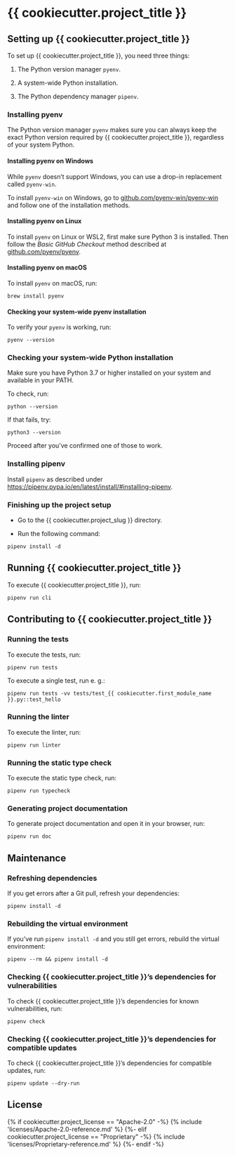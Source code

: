 # {{ cookiecutter.project_title }}

## Setting up {{ cookiecutter.project_title }}

To set up {{ cookiecutter.project_title }}, you need three things:

1. The Python version manager `pyenv`.

2. A system-wide Python installation.

3. The Python dependency manager `pipenv`.

### Installing pyenv

The Python version manager `pyenv` makes sure you can always keep
the exact Python version required by {{ cookiecutter.project_title }},
regardless of your system Python.

#### Installing pyenv on Windows

While `pyenv` doesn’t support Windows, you can use a drop-in
replacement called `pyenv-win`.

To install `pyenv-win` on Windows, go to
[github.com/pyenv-win/pyenv-win](https://github.com/pyenv-win/pyenv-win#installation)
and follow one of the installation methods.

#### Installing pyenv on Linux

To install `pyenv` on Linux or WSL2, first make sure Python 3 is
installed. Then follow the *Basic GitHub Checkout* method described
at [github.com/pyenv/pyenv](https://github.com/pyenv/pyenv#basic-github-checkout).

#### Installing pyenv on macOS

To install `pyenv` on macOS, run:

```
brew install pyenv
```

#### Checking your system-wide pyenv installation

To verify your `pyenv` is working, run:

```
pyenv --version
```

### Checking your system-wide Python installation

Make sure you have Python 3.7 or higher installed on your system
and available in your PATH.

To check, run:

```
python --version
```

If that fails, try:

```
python3 --version
```

Proceed after you’ve confirmed one of those to work.

### Installing pipenv

Install `pipenv` as described under https://pipenv.pypa.io/en/latest/install/#installing-pipenv.

### Finishing up the project setup

- Go to the {{ cookiecutter.project_slug }} directory.

- Run the following command:

```
pipenv install -d
```

## Running {{ cookiecutter.project_title }}

To execute {{ cookiecutter.project_title }}, run:

```
pipenv run cli
```

## Contributing to {{ cookiecutter.project_title }}

### Running the tests

To execute the tests, run:

```
pipenv run tests
```

To execute a single test, run e. g.:

```
pipenv run tests -vv tests/test_{{ cookiecutter.first_module_name }}.py::test_hello
```

### Running the linter

To execute the linter, run:

```
pipenv run linter
```

### Running the static type check

To execute the static type check, run:

```
pipenv run typecheck
```

### Generating project documentation

To generate project documentation and open it in your browser, run:

```
pipenv run doc
```

## Maintenance

### Refreshing dependencies

If you get errors after a Git pull, refresh your dependencies:

```
pipenv install -d
```

### Rebuilding the virtual environment

If you’ve run `pipenv install -d` and you still get errors, rebuild
the virtual environment:

```
pipenv --rm && pipenv install -d
```

### Checking {{ cookiecutter.project_title }}’s dependencies for vulnerabilities

To check {{ cookiecutter.project_title }}’s dependencies for known vulnerabilities, run:

```
pipenv check
```

### Checking {{ cookiecutter.project_title }}’s dependencies for compatible updates

To check {{ cookiecutter.project_title }}’s dependencies for compatible updates, run:

```
pipenv update --dry-run
```

## License

{% if cookiecutter.project_license == "Apache-2.0" -%}
{% include 'licenses/Apache-2.0-reference.md' %}
{%- elif cookiecutter.project_license == "Proprietary" -%}
{% include 'licenses/Proprietary-reference.md' %}
{%- endif -%}
